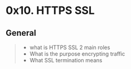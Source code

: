 # 0x10. HTTPS SSL

## General

> - what is HTTPS SSL 2 main roles
> - What is the purpose encrypting traffic
> - What SSL termination means
